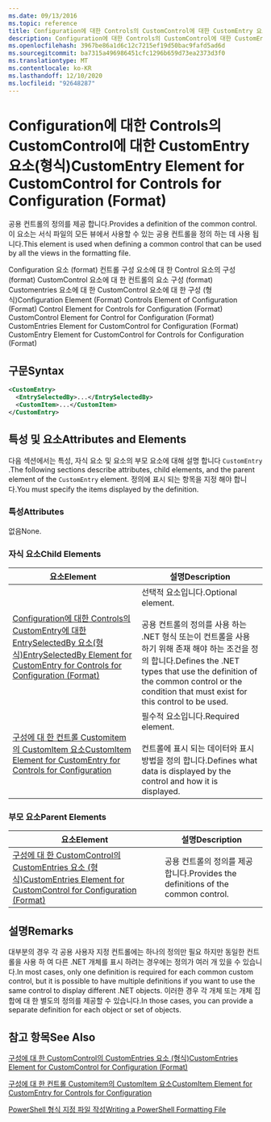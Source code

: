 ```yaml
---
ms.date: 09/13/2016
ms.topic: reference
title: Configuration에 대한 Controls의 CustomControl에 대한 CustomEntry 요소(형식)
description: Configuration에 대한 Controls의 CustomControl에 대한 CustomEntry 요소(형식)
ms.openlocfilehash: 3967be86a1d6c12c7215ef19d50bac9fafd5ad6d
ms.sourcegitcommit: ba7315a496986451cfc1296b659d73ea2373d3f0
ms.translationtype: MT
ms.contentlocale: ko-KR
ms.lasthandoff: 12/10/2020
ms.locfileid: "92648287"
---
```

# <a name="customentry-element-for-customcontrol-for-controls-for-configuration-format"></a><span data-ttu-id="260e8-103">Configuration에 대한 Controls의 CustomControl에 대한 CustomEntry 요소(형식)</span><span class="sxs-lookup"><span data-stu-id="260e8-103">CustomEntry Element for CustomControl for Controls for Configuration (Format)</span></span>

<span data-ttu-id="260e8-104">공용 컨트롤의 정의를 제공 합니다.</span><span class="sxs-lookup"><span data-stu-id="260e8-104">Provides a definition of the common control.</span></span> <span data-ttu-id="260e8-105">이 요소는 서식 파일의 모든 뷰에서 사용할 수 있는 공용 컨트롤을 정의 하는 데 사용 됩니다.</span><span class="sxs-lookup"><span data-stu-id="260e8-105">This element is used when defining a common control that can be used by all the views in the formatting file.</span></span>

<span data-ttu-id="260e8-106">Configuration 요소 (format) 컨트롤 구성 요소에 대 한 Control 요소의 구성 (format) CustomControl 요소에 대 한 컨트롤의 요소 구성 (format) Customentries 요소에 대 한 CustomControl 요소에 대 한 구성 (형식)</span><span class="sxs-lookup"><span data-stu-id="260e8-106">Configuration Element (Format) Controls Element of Configuration (Format) Control Element for Controls for Configuration (Format) CustomControl Element for Control for Configuration (Format) CustomEntries Element for CustomControl for Configuration (Format) CustomEntry Element for CustomControl for Controls for Configuration (Format)</span></span>

## <a name="syntax"></a><span data-ttu-id="260e8-107">구문</span><span class="sxs-lookup"><span data-stu-id="260e8-107">Syntax</span></span>

```xml
<CustomEntry>
  <EntrySelectedBy>...</EntrySelectedBy>
  <CustomItem>...</CustomItem>
</CustomEntry>

```

## <a name="attributes-and-elements"></a><span data-ttu-id="260e8-108">특성 및 요소</span><span class="sxs-lookup"><span data-stu-id="260e8-108">Attributes and Elements</span></span>

<span data-ttu-id="260e8-109">다음 섹션에서는 특성, 자식 요소 및 요소의 부모 요소에 대해 설명 합니다 `CustomEntry` .</span><span class="sxs-lookup"><span data-stu-id="260e8-109">The following sections describe attributes, child elements, and the parent element of the `CustomEntry` element.</span></span> <span data-ttu-id="260e8-110">정의에 표시 되는 항목을 지정 해야 합니다.</span><span class="sxs-lookup"><span data-stu-id="260e8-110">You must specify the items displayed by the definition.</span></span>

### <a name="attributes"></a><span data-ttu-id="260e8-111">특성</span><span class="sxs-lookup"><span data-stu-id="260e8-111">Attributes</span></span>

<span data-ttu-id="260e8-112">없음</span><span class="sxs-lookup"><span data-stu-id="260e8-112">None.</span></span>

### <a name="child-elements"></a><span data-ttu-id="260e8-113">자식 요소</span><span class="sxs-lookup"><span data-stu-id="260e8-113">Child Elements</span></span>

|<span data-ttu-id="260e8-114">요소</span><span class="sxs-lookup"><span data-stu-id="260e8-114">Element</span></span>|<span data-ttu-id="260e8-115">설명</span><span class="sxs-lookup"><span data-stu-id="260e8-115">Description</span></span>|
|-------------|-----------------|
|[<span data-ttu-id="260e8-116">Configuration에 대한 Controls의 CustomEntry에 대한 EntrySelectedBy 요소(형식)</span><span class="sxs-lookup"><span data-stu-id="260e8-116">EntrySelectedBy Element for CustomEntry for Controls for Configuration (Format)</span></span>](./entryselectedby-element-for-customentry-for-controls-for-configuration-format.md)|<span data-ttu-id="260e8-117">선택적 요소입니다.</span><span class="sxs-lookup"><span data-stu-id="260e8-117">Optional element.</span></span><br /><br /> <span data-ttu-id="260e8-118">공용 컨트롤의 정의를 사용 하는 .NET 형식 또는이 컨트롤을 사용 하기 위해 존재 해야 하는 조건을 정의 합니다.</span><span class="sxs-lookup"><span data-stu-id="260e8-118">Defines the .NET types that use the definition of the common control or the condition that must exist for this control to be used.</span></span>|
|[<span data-ttu-id="260e8-119">구성에 대 한 컨트롤 Customitem의 CustomItem 요소</span><span class="sxs-lookup"><span data-stu-id="260e8-119">CustomItem Element for CustomEntry for Controls for Configuration</span></span>](./customitem-element-for-customentry-for-controls-for-configuration-format.md)|<span data-ttu-id="260e8-120">필수적 요소입니다.</span><span class="sxs-lookup"><span data-stu-id="260e8-120">Required element.</span></span><br /><br /> <span data-ttu-id="260e8-121">컨트롤에 표시 되는 데이터와 표시 방법을 정의 합니다.</span><span class="sxs-lookup"><span data-stu-id="260e8-121">Defines what data is displayed by the control and how it is displayed.</span></span>|

### <a name="parent-elements"></a><span data-ttu-id="260e8-122">부모 요소</span><span class="sxs-lookup"><span data-stu-id="260e8-122">Parent Elements</span></span>

|<span data-ttu-id="260e8-123">요소</span><span class="sxs-lookup"><span data-stu-id="260e8-123">Element</span></span>|<span data-ttu-id="260e8-124">설명</span><span class="sxs-lookup"><span data-stu-id="260e8-124">Description</span></span>|
|-------------|-----------------|
|[<span data-ttu-id="260e8-125">구성에 대 한 CustomControl의 CustomEntries 요소 (형식)</span><span class="sxs-lookup"><span data-stu-id="260e8-125">CustomEntries Element for CustomControl for Configuration (Format)</span></span>](./customentries-element-for-customcontrol-for-controls-for-configuration-format.md)|<span data-ttu-id="260e8-126">공용 컨트롤의 정의를 제공 합니다.</span><span class="sxs-lookup"><span data-stu-id="260e8-126">Provides the definitions of the common control.</span></span>|

## <a name="remarks"></a><span data-ttu-id="260e8-127">설명</span><span class="sxs-lookup"><span data-stu-id="260e8-127">Remarks</span></span>

<span data-ttu-id="260e8-128">대부분의 경우 각 공용 사용자 지정 컨트롤에는 하나의 정의만 필요 하지만 동일한 컨트롤을 사용 하 여 다른 .NET 개체를 표시 하려는 경우에는 정의가 여러 개 있을 수 있습니다.</span><span class="sxs-lookup"><span data-stu-id="260e8-128">In most cases, only one definition is required for each common custom control, but it is possible to have multiple definitions if you want to use the same control to display different .NET objects.</span></span> <span data-ttu-id="260e8-129">이러한 경우 각 개체 또는 개체 집합에 대 한 별도의 정의를 제공할 수 있습니다.</span><span class="sxs-lookup"><span data-stu-id="260e8-129">In those cases, you can provide a separate definition for each object or set of objects.</span></span>

## <a name="see-also"></a><span data-ttu-id="260e8-130">참고 항목</span><span class="sxs-lookup"><span data-stu-id="260e8-130">See Also</span></span>

[<span data-ttu-id="260e8-131">구성에 대 한 CustomControl의 CustomEntries 요소 (형식)</span><span class="sxs-lookup"><span data-stu-id="260e8-131">CustomEntries Element for CustomControl for Configuration (Format)</span></span>](./customentries-element-for-customcontrol-for-controls-for-configuration-format.md)

[<span data-ttu-id="260e8-132">구성에 대 한 컨트롤 Customitem의 CustomItem 요소</span><span class="sxs-lookup"><span data-stu-id="260e8-132">CustomItem Element for CustomEntry for Controls for Configuration</span></span>](./customitem-element-for-customentry-for-controls-for-configuration-format.md)

[<span data-ttu-id="260e8-133">PowerShell 형식 지정 파일 작성</span><span class="sxs-lookup"><span data-stu-id="260e8-133">Writing a PowerShell Formatting File</span></span>](./writing-a-powershell-formatting-file.md)
